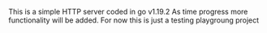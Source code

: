 This is a simple HTTP server coded in go v1.19.2
As time progress more functionality will be added.
For now this is just a testing playgroung project